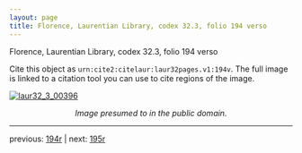 ```yaml
---
layout: page
title: Florence, Laurentian Library, codex 32.3, folio 194 verso
---
```


Florence, Laurentian Library, codex 32.3, folio 194 verso

Cite this object as `urn:cite2:citelaur:laur32pages.v1:194v`.  The full image is linked to a citation tool you can use to cite regions of the image.

[![laur32_3_00396](http://www.homermultitext.org/iipsrv?IIIF=/project/homer/pyramidal/deepzoom/citelaur/laur32imgs/v1/laur32_3_00396.tif/full/800,/0/default.jpg)](http://www.homermultitext.org/ict2/?urn=urn:cite2:citelaur:laur32imgs.v1:laur32_3_00396) 

<p style="text-align: center; font-style: italic;">Image presumed to in the public domain.</p>

---

previous: [194r](../194r/) | next: [195r](../195r/)